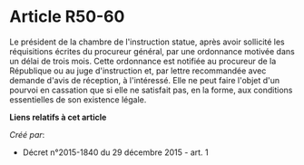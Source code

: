 # Article R50-60

Le président de la chambre de l'instruction statue, après avoir sollicité les réquisitions écrites du procureur général, par
une ordonnance motivée dans un délai de trois mois. Cette ordonnance est notifiée au procureur de la République ou au juge
d'instruction et, par lettre recommandée avec demande d'avis de réception, à l'intéressé. Elle ne peut faire l'objet d'un
pourvoi en cassation que si elle ne satisfait pas, en la forme, aux conditions essentielles de son existence légale.

**Liens relatifs à cet article**

_Créé par_:

  - Décret n°2015-1840 du 29 décembre 2015 - art. 1
